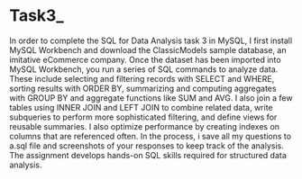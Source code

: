 # Task3_
In order to complete the SQL for Data Analysis task 3 in MySQL, I first install MySQL Workbench and download the ClassicModels sample database, an imitative eCommerce company. Once the dataset has been imported into MySQL Workbench, you run a series of SQL commands to analyze data. These include selecting and filtering records with SELECT and WHERE, sorting results with ORDER BY, summarizing and computing aggregates with GROUP BY and aggregate functions like SUM and AVG. I also join a few tables using INNER JOIN and LEFT JOIN to combine related data, write subqueries to perform more sophisticated filtering, and define views for reusable summaries.
I also optimize performance by creating indexes on columns that are referenced often. In the process, i save all my questions to a.sql file and screenshots of your responses to keep track of the analysis. The assignment develops hands-on SQL skills required for structured data analysis.
